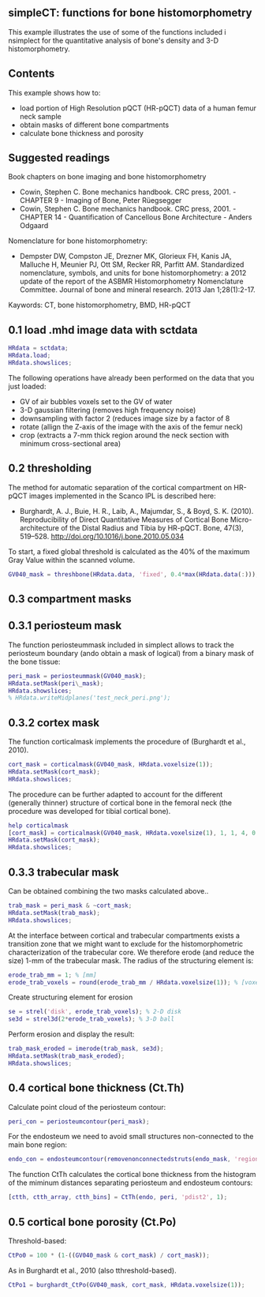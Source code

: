 simpleCT: functions for bone histomorphometry
-----------

This example illustrates the use of some of the functions included i nsimplect for the quantitative analysis of bone's density and 3-D histomorphometry.

Contents
--------

This example shows how to:

*   load portion of High Resolution pQCT (HR-pQCT) data of a human femur neck sample
*   obtain masks of different bone compartments
*   calculate bone thickness and porosity

Suggested readings
------------------

Book chapters on bone imaging and bone histomorphometry

*   Cowin, Stephen C. Bone mechanics handbook. CRC press, 2001. - CHAPTER 9 - Imaging of Bone, Peter Rüegsegger
*   Cowin, Stephen C. Bone mechanics handbook. CRC press, 2001. - CHAPTER 14 - Quantification of Cancellous Bone Architecture - Anders Odgaard

Nomenclature for bone histomorphometry:

*   Dempster DW, Compston JE, Drezner MK, Glorieux FH, Kanis JA, Malluche H, Meunier PJ, Ott SM, Recker RR, Parfitt AM. Standardized nomenclature, symbols, and units for bone histomorphometry: a 2012 update of the report of the ASBMR Histomorphometry Nomenclature Committee. Journal of bone and mineral research. 2013 Jan 1;28(1):2-17.

Kaywords: CT, bone histomorphometry, BMD, HR-pQCT

0.1 load .mhd image data with sctdata
-------------------------------------
```matlab
HRdata = sctdata;
HRdata.load;
HRdata.showslices;
```
The following operations have already been performed on the data that you just loaded:

*   GV of air bubbles voxels set to the GV of water
*   3-D gaussian filtering (removes high frequency noise)
*   downsampling with factor 2 (reduces image size by a factor of 8
*   rotate (allign the Z-axis of the image with the axis of the femur neck)
*   crop (extracts a 7-mm thick region around the neck section with minimum cross-sectional area)

0.2 thresholding
----------------

The method for automatic separation of the cortical compartment on HR-pQCT images implemented in the Scanco IPL is described here:

*   Burghardt, A. J., Buie, H. R., Laib, A., Majumdar, S., & Boyd, S. K. (2010). Reproducibility of Direct Quantitative Measures of Cortical Bone Micro-architecture of the Distal Radius and Tibia by HR-pQCT. Bone, 47(3), 519–528. http://doi.org/10.1016/j.bone.2010.05.034

To start, a fixed global threshold is calculated as the 40% of the maximum Gray Value within the scanned volume.
```matlab
GV040_mask = threshbone(HRdata.data, 'fixed', 0.4*max(HRdata.data(:)));
```
0.3 compartment masks
---------------------

0.3.1 periosteum mask
---------------------

The function periosteummask included in simplect allows to track the periosteum boundary (ando obtain a mask of logical) from a binary mask of the bone tissue:
```matlab
peri_mask = periosteummask(GV040_mask);
HRdata.setMask(peri\_mask);
HRdata.showslices;
% HRdata.writeMidplanes('test_neck_peri.png');
```
0.3.2 cortex mask
-----------------

The function corticalmask implements the procedure of (Burghardt et al., 2010).
```matlab
cort_mask = corticalmask(GV040_mask, HRdata.voxelsize(1));
HRdata.setMask(cort_mask);
HRdata.showslices;
```
The procedure can be further adapted to account for the different (generally thinner) structure of cortical bone in the femoral neck (the procedure was developed for tibial cortical bone).
```matlab
help corticalmask
[cort_mask] = corticalmask(GV040_mask, HRdata.voxelsize(1), 1, 1, 4, 0.25, 1.5, peri_mask, 1);
HRdata.setMask(cort_mask);
HRdata.showslices;
```
0.3.3 trabecular mask
---------------------

Can be obtained combining the two masks calculated above..
```matlab
trab_mask = peri_mask & ~cort_mask;
HRdata.setMask(trab_mask);
HRdata.showslices;
```
At the interface between cortical and trabecular compartments exists a transition zone that we might want to exclude for the histomorphometric characterization of the trabecular core. We therefore erode (and reduce the size) 1-mm of the trabecular mask. The radius of the structuring element is:
```matlab
erode_trab_mm = 1; % [mm]
erode_trab_voxels = round(erode_trab_mm / HRdata.voxelsize(1)); % [voxels]
```
Create structuring element for erosion
```matlab
se = strel('disk', erode_trab_voxels); % 2-D disk
se3d = strel3d(2*erode_trab_voxels); % 3-D ball
```
Perform erosion and display the result:
```matlab
trab_mask_eroded = imerode(trab_mask, se3d);
HRdata.setMask(trab_mask_eroded);
HRdata.showslices;
```
0.4 cortical bone thickness (Ct.Th)
-----------------------------------

Calculate point cloud of the periosteum contour:
```matlab
peri_con = periosteumcontour(peri_mask);
```
For the endosteum we need to avoid small structures non-connected to the main bone region:
```matlab
endo_con = endosteumcontour(removenonconnectedstruts(endo_mask, 'regionprops2'));
```
The function CtTh calculates the cortical bone thickness from the histogram of the miminum distances separating periosteum and endosteum contours:
```matlab
[ctth, ctth_array, ctth_bins] = CtTh(endo, peri, 'pdist2', 1);
```
0.5 cortical bone porosity (Ct.Po)
----------------------------------

Threshold-based:
```matlab
CtPo0 = 100 * (1-((GV040_mask & cort_mask) / cort_mask));
```
As in Burghardt et al., 2010 (also tthreshold-based).
```matlab
CtPo1 = burghardt_CtPo(GV040_mask, cort_mask, HRdata.voxelsize(1));
```
